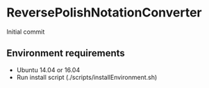 # ReversePolishNotationConverter
Initial commit

## Environment requirements
*	Ubuntu 14.04 or 16.04
*	Run install script (./scripts/installEnvironment.sh)
